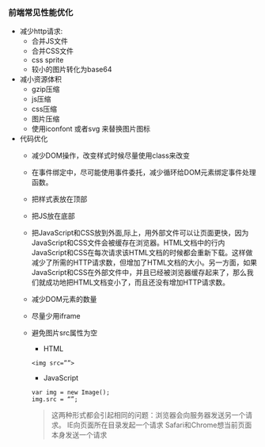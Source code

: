 ### 前端常见性能优化
+ 减少http请求:
  + 合并JS文件
  + 合并CSS文件 
  + css sprite
  + 较小的图片转化为base64
+ 减小资源体积
  + gzip压缩
  + js压缩
  + css压缩
  + 图片压缩
  + 使用iconfont 或者svg 来替换图片图标
+ 代码优化
  + 减少DOM操作，改变样式时候尽量使用class来改变
  + 在事件绑定中，尽可能使用事件委托，减少循环给DOM元素绑定事件处理函数。
  + 把样式表放在顶部
  + 把JS放在底部
  + 把JavaScript和CSS放到外面,际上，用外部文件可以让页面更快，因为JavaScript和CSS文件会被缓存在浏览器。HTML文档中的行内JavaScript和CSS在每次请求该HTML文档的时候都会重新下载。这样做减少了所需的HTTP请求数，但增加了HTML文档的大小。另一方面，如果JavaScript和CSS在外部文件中，并且已经被浏览器缓存起来了，那么我们就成功地把HTML文档变小了，而且还没有增加HTTP请求数。
  + 减少DOM元素的数量
  + 尽量少用iframe
  + 避免图片src属性为空
    
    + HTML
     ```
     <img src=””>
     ```
    + JavaScript
     ```
     var img = new Image();
     img.src = “”;
     ```
     > 这两种形式都会引起相同的问题：浏览器会向服务器发送另一个请求。
     IE向页面所在目录发起一个请求
     Safari和Chrome想当前页面本身发送一个请求

